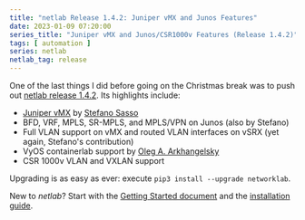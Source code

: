 ```yaml
---
title: "netlab Release 1.4.2: Juniper vMX and Junos Features"
date: 2023-01-09 07:20:00
series_title: "Juniper vMX and Junos/CSR1000v Features (Release 1.4.2)"
tags: [ automation ]
series: netlab
netlab_tag: release
---
```

One of the last things I did before going on the Christmas break was to push out [netlab release 1.4.2](https://netsim-tools.readthedocs.io/en/latest/release/1.4.html#release-1-4-2). Its highlights include:

- [Juniper vMX](https://netsim-tools.readthedocs.io/en/latest/platforms.html) by [Stefano Sasso](https://www.linkedin.com/in/ssasso)
- BFD, VRF, MPLS, SR-MPLS, and MPLS/VPN on Junos (also by Stefano)
- Full VLAN support on vMX and routed VLAN interfaces on vSRX (yet again, Stefano's contribution)
- VyOS containerlab support by [Oleg A. Arkhangelsky](https://github.com/sysoleg)
- CSR 1000v VLAN and VXLAN support

Upgrading is as easy as ever: execute `pip3 install --upgrade networklab`.

New to *netlab*? Start with the [Getting Started document](https://netsim-tools.readthedocs.io/en/latest/tutorials.html) and the [installation guide](https://netsim-tools.readthedocs.io/en/latest/install.html).
